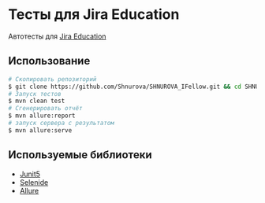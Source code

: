 # Тесты для Jira Education

Автотесты для [Jira Education](https://edujira.ifellow.ru)

## Использование

```bash
# Скопировать репозиторий
$ git clone https://github.com/Shnurova/SHNUROVA_IFellow.git && cd SHNUROVA_IFellow
# Запуск тестов
$ mvn clean test
# Сгенерировать отчёт
$ mvn allure:report
# запуск сервера с результатом
$ mvn allure:serve
```

## Используемые библиотеки

- [Junit5](https://junit.org/junit5/)
- [Selenide](https://ru.selenide.org/)
- [Allure](https://allurereport.org/)
